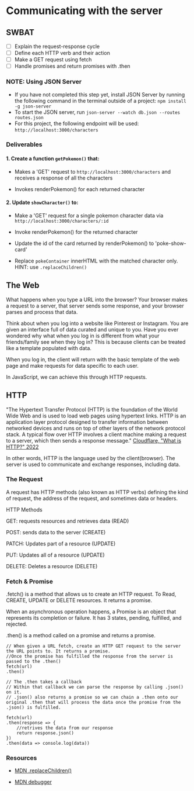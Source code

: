 # Communicating with the server

## SWBAT

- [ ] Explain the request-response cycle
- [ ] Define each HTTP verb and their action
- [ ] Make a GET request using fetch
- [ ] Handle promises and return promises with .then

### NOTE: Using JSON Server

- If you have not completed this step yet, install JSON Server by running the following command in the terminal outside of a project: `npm install -g json-server`
- To start the JSON server, run `json-server --watch db.json --routes routes.json`
- For this project, the following endpoint will be used: `http://localhost:3000/characters`

### Deliverables

#### 1. Create a function `getPokemon()` that:

- Makes a 'GET' request to `http://localhost:3000/characters` and receives a response of all the characters

- Invokes renderPokemon() for each returned character

#### 2. Update `showCharacter()` to:

- Make a 'GET' request for a single pokemon character data via `http://localhost:3000/characters/:id`

- Invoke renderPokemon() for the returned character

- Update the id of the card returned by renderPokemon() to 'poke-show-card'

- Replace `pokeContainer` innerHTML with the matched character only. HINT: use `.replaceChildren()`

## The Web

What happens when you type a URL into the browser?
Your browser makes a request to a server, that server sends some response, and your browser parses and process that data.

Think about when you log into a website like Pinterest or Instagram. You are given an interface full of data curated and unique to you. Have you ever wondered why what when you log in is different from what your friends/family see when they log in? This is because clients can be treated like a template populated with data.

When you log in, the client will return with the basic template of the web page and make requests for data specific to each user.

In JavaScript, we can achieve this through HTTP requests.

## HTTP

"The Hypertext Transfer Protocol (HTTP) is the foundation of the World Wide Web and is used to load web pages using hypertext links. HTTP is an application layer protocol designed to transfer information between networked devices and runs on top of other layers of the network protocol stack. A typical flow over HTTP involves a client machine making a request to a server, which then sends a response message."
[ Cloudflare, "What is HTTP?" 2022](https://www.cloudflare.com/learning/ddos/glossary/hypertext-transfer-protocol-http/)

In other words, HTTP is the language used by the client(browser). The server is used to communicate and exchange responses, including data.

### The Request

A request has HTTP methods (also known as HTTP verbs) defining the kind of request, the address of the request, and sometimes data or headers.

HTTP Methods

GET: requests resources and retrieves data (READ)

POST: sends data to the server (CREATE)

PATCH: Updates part of a resource (UPDATE)

PUT: Updates all of a resource (UPDATE)

DELETE: Deletes a resource (DELETE)

### Fetch & Promise

.fetch() is a method that allows us to create an HTTP request. To Read, CREATE, UPDATE or DELETE resources.
It returns a promise.

When an asynchronous operation happens, a Promise is an object that represents its completion or failure.
It has 3 states, pending, fulfilled, and rejected.

.then() is a method called on a promise and returns a promise.

```
// When given a URL fetch, create an HTTP GET request to the server the URL points to. It returns a promise.
//Once the promise has fulfilled the response from the server is passed to the .then()
fetch(url)
.then()

// The .then takes a callback
// Within that callback we can parse the response by calling .json() on it.
// .json() also returns a promise so we can chain a .then onto our original .then that will process the data once the promise from the .json() is fulfilled.

fetch(url)
.then(response => {
    //retrives the data from our response
    return response.json()
})
.then(data => console.log(data))

```

### Resources

- [MDN .replaceChildren()](https://developer.mozilla.org/en-US/docs/Web/API/Element/replaceChildren)

- [MDN debugger](https://developer.mozilla.org/en-US/docs/Web/JavaScript/Reference/Statements/debugger)
